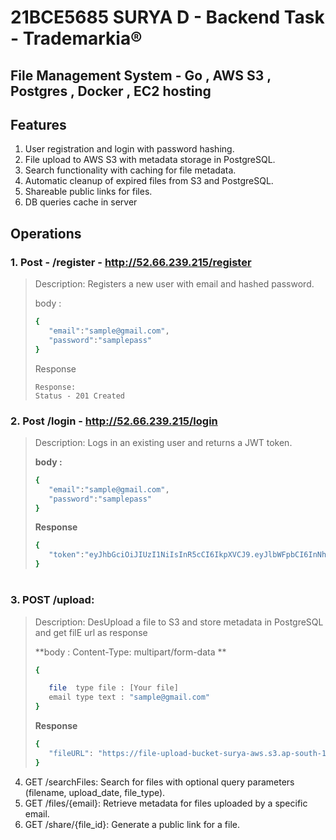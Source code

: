 # 21BCE5685 SURYA D - Backend Task - Trademarkia®

## File Management System - Go , AWS S3 , Postgres , Docker , EC2 hosting

## Features

1. User registration and login with password hashing.
2. File upload to AWS S3 with metadata storage in PostgreSQL.
3. Search functionality with caching for file metadata.
4. Automatic cleanup of expired files from S3 and PostgreSQL.
5. Shareable public links for files.
6. DB queries cache in server

## Operations

### 1. Post - /register - http://52.66.239.215/register

> Description: Registers a new user with email and hashed password.
>
> body :
>
> ```bash
> {
>    "email":"sample@gmail.com",
>    "password":"samplepass"
> }
> ```
>
> Response
>
> ```
> Response:
> Status - 201 Created
> ```

### 2. Post /login - http://52.66.239.215/login

> Description: Logs in an existing user and returns a JWT token.
>
> **body :**
>
> ```bash
> {
>    "email":"sample@gmail.com",
>    "password":"samplepass"
> }
> ```
>
> **Response**
>
> ```bash
> {
>    "token":"eyJhbGciOiJIUzI1NiIsInR5cCI6IkpXVCJ9.eyJlbWFpbCI6InNhbXBsZUBnZG1haWwuY29tIiwiZXhwIjoxNzI2NjQxNTQyfQ.oLIUq3OqlKk4AFc3UXrnnIhQQj38XNydW6drLYf00OE"
> }
> ```

#

#

#

#

### 3. POST /upload:

> Description: DesUpload a file to S3 and store metadata in PostgreSQL and get filE url as response
>
> **body : Content-Type: multipart/form-data **
>
> ```bash
> {
>
>    file  type file : [Your file]
>    email type text : "sample@gmail.com"
> }
>
> ```
>
> **Response**
>
> ```bash
> {
>    "fileURL": "https://file-upload-bucket-surya-aws.s3.ap-south-1.amazonaws.com/uploads/Stack.pdf"
> }
> ```

4.  GET /searchFiles: Search for files with optional query parameters (filename, upload_date, file_type).
5.  GET /files/{email}: Retrieve metadata for files uploaded by a specific email.
6.  GET /share/{file_id}: Generate a public link for a file.
